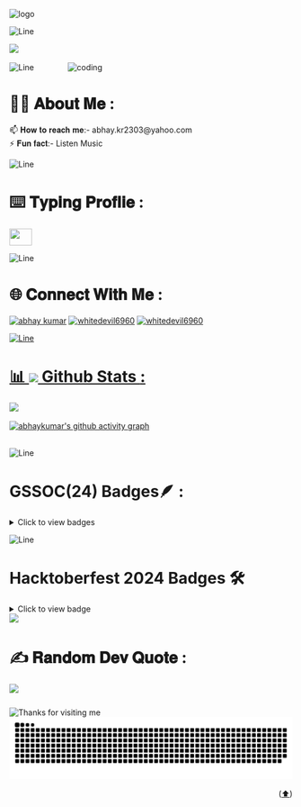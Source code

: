 <!--![](https://github.com/ak-0283/ak-0283/raw/main/video-ezgif.com-crop.gif)-->



 ![logo](https://github.com/ak-0283/abhay-demo/blob/main/Blue%20Modern%20Company%20Slogan%20LinkedIn%20Banner_20240309_162350_0000.png)



<!-- <p>
  <img src="https://readme-typing-svg.herokuapp.com/?color=45ffaa&size=40&width=900&height=80&lines=Welcome+to+my+GitHub+Profile!" />
</p>

<h1 align="center">Hello! 👋 I'm Abhay Kumar, a BCA student at NERIM, Dibrugarh University.👍<br><br>
<!--   Contributor Rank #308 @ GSSoC '24 Extd | Postman API Fundamentals Expert | Hacktoberfest '24 | Contributor @ SWoC 5 | WoC 4.0 
 </h1> -->


<!-- ## Open Source Contributions
I had the privilege of being a contributor in the GirlScript Summer of Code Extended (GSSoC Extd.) 2024, where I secured a rank of 308. Building on this experience, I have applied to other prestigious open-source programs such as Social Winter of Code (SWoC) and Winter of Code 4.0 (WoC 4.0). I actively contribute to open-source projects🤝 and coding communities. I believe in the power of open-source communities. You can check out my contributions on GitHub, and feel free to connect with me if you'd like to collaborate!</h1>

![Line](https://user-images.githubusercontent.com/85225156/171937799-8fc9e255-9889-4642-9c92-6df85fb86e82.gif) -->

<!--## Google Form For Project Admin.
**(Note: This form is for project admins only.)** <br> <br>
If you're a project admin, your feedback would mean a lot to me. Kindly take a moment to fill out the form below. This will help me improve my project and ensure I meet your expectations.
[**Fill out the Google Form**](https://forms.gle/u5YSP23cdqvkpQFWA)

**Thank you for your valuable input!** -->

![Line](https://user-images.githubusercontent.com/85225156/171937799-8fc9e255-9889-4642-9c92-6df85fb86e82.gif)

![](https://komarev.com/ghpvc/?username=your-github-ak-0283&color=40E0D0)


<img align="right" alt="coding" width="400" src="https://camo.githubusercontent.com/2366b34bb903c09617990fb5fff4622f3e941349e846ddb7e73df872a9d21233/68747470733a2f2f63646e2e6472696262626c652e636f6d2f75736572732f3733303730332f73637265656e73686f74732f363538313234332f6176656e746f2e676966">

![Line](https://user-images.githubusercontent.com/85225156/171937799-8fc9e255-9889-4642-9c92-6df85fb86e82.gif)

# 🙋‍♂️ 𝐀𝐛𝐨𝐮𝐭 𝐌𝐞 : 
<p align="left">
 📫 𝐇𝐨𝐰 𝐭𝐨 𝐫𝐞𝐚𝐜𝐡 𝐦𝐞:- abhay.kr2303@yahoo.com<br>
 ⚡ 𝐅𝐮𝐧 𝐟𝐚𝐜𝐭:- Listen Music<br>

![Line](https://user-images.githubusercontent.com/85225156/171937799-8fc9e255-9889-4642-9c92-6df85fb86e82.gif)

# ⌨️ 𝐓𝐲𝐩𝐢𝐧𝐠 𝐏𝐫𝐨𝐟𝐥𝐢𝐞 : 
<p align="left">
<a href="https://monkeytype.com/profile/white_devil12718" target="blank"><img align="center" src="https://styles.redditmedia.com/t5_35u88g/styles/communityIcon_jw2wj4yn5vu81.png" alt="" height="30" width="40" /></a>

![Line](https://user-images.githubusercontent.com/85225156/171937799-8fc9e255-9889-4642-9c92-6df85fb86e82.gif)

<!--# 
🧑‍💻 𝐂𝐨𝐝𝐢𝐧𝐠 𝐏𝐫𝐨𝐟𝐢𝐥𝐞 : 
<p align="left">
<a href="https://www.hackerrank.com/profile/abhaykumar_2003" target="blank"><img align="center" src="https://raw.githubusercontent.com/rahuldkjain/github-profile-readme-generator/master/src/images/icons/Social/hackerrank.svg" alt="@abhaykumarghy201" height="30" width="40" /></a>
<a href="https://codeforces.com/profile/Whitedevil2803" target="blank"><img align="center" src="https://raw.githubusercontent.com/rahuldkjain/github-profile-readme-generator/master/src/images/icons/Social/codeforces.svg" alt="whitedevil2803" height="30" width="40" /></a>
<a href="https://leetcode.com/white_devil9090" target="blank"><img align="center" src="https://raw.githubusercontent.com/rahuldkjain/github-profile-readme-generator/master/src/images/icons/Social/leet-code.svg" alt="abhaykumarghy2583" height="30" width="40" /></a>


![Line](https://user-images.githubusercontent.com/85225156/171937799-8fc9e255-9889-4642-9c92-6df85fb86e82.gif)
-->

# 🌐 𝐂𝐨𝐧𝐧𝐞𝐜𝐭 𝐖𝐢𝐭𝐡 𝐌𝐞 :
<p align="left">
<a href="https://www.linkedin.com/in/abhay-kumar-117b4327b/" target="blank"><img align="center" src="https://raw.githubusercontent.com/rahuldkjain/github-profile-readme-generator/master/src/images/icons/Social/linked-in-alt.svg" alt="abhay kumar" height="30" width="40" /></a>
<a href="https://discord.com/users/762235277263241236" target="blank"><img align="center" src="https://raw.githubusercontent.com/rahuldkjain/github-profile-readme-generator/master/src/images/icons/Social/discord.svg" alt="whitedevil6960" height="30" width="40" /></a>
 <a href="https://x.com/AK_2805" target="blank"><img align="center" src="https://raw.githubusercontent.com/rahuldkjain/github-profile-readme-generator/master/src/images/icons/Social/twitter.svg" alt="whitedevil6960" height="30" width="40" />
</p>
  

<!--
![Line](https://user-images.githubusercontent.com/85225156/171937799-8fc9e255-9889-4642-9c92-6df85fb86e82.gif)



# 💻 Programming Languages :
![C](https://skillicons.dev/icons?i=c)
![C](https://skillicons.dev/icons?i=cpp)
![C](https://skillicons.dev/icons?i=java)
![C](https://skillicons.dev/icons?i=html)
![C](https://skillicons.dev/icons?i=css)
![C](https://skillicons.dev/icons?i=javascript) 

![Line](https://user-images.githubusercontent.com/85225156/171937799-8fc9e255-9889-4642-9c92-6df85fb86e82.gif)


# Favorite IDE'S/Editors :
![Visual Studio code](https://skillicons.dev/icons?i=vscode)


![Line](https://user-images.githubusercontent.com/85225156/171937799-8fc9e255-9889-4642-9c92-6df85fb86e82.gif)


# Version Controller :
![Github](https://skillicons.dev/icons?i=github)

![Line](https://user-images.githubusercontent.com/85225156/171937799-8fc9e255-9889-4642-9c92-6df85fb86e82.gif)


# Others :
![PostMan](https://skillicons.dev/icons?i=postman)
-->
![Line](https://user-images.githubusercontent.com/85225156/171937799-8fc9e255-9889-4642-9c92-6df85fb86e82.gif)


# 📊 <img src="https://media.giphy.com/media/iY8CRBdQXODJSCERIr/giphy.gif" width="35"><b> Github Stats </b> :
<!-- ![](https://github-readme-stats.vercel.app/api?username=ak-0283&theme=react&hide_border=true&include_all_commits=false&count_private=false)<br/> -->
![](https://github-readme-streak-stats.herokuapp.com/?user=ak-0283&theme=react&hide_border=true)<br/>
<!--!  [](https://github-readme-stats.vercel.app/api/top-langs/?username=ak-0283&theme=react&hide_border=true&include_all_commits=false&count_private=false&layout=compact) -->
<!-- ![Repos Per Language](http://github-profile-summary-cards.vercel.app/api/cards/repos-per-language?username=ak-0283&theme=react&hide)
![Most Commit Language](http://github-profile-summary-cards.vercel.app/api/cards/most-commit-language?username=ak-0283&theme=react&hide)  -->

 <!--<p align="left">
  <a href="https://github.com/ak-0283">
     <img  src="https://github-stats-alpha.vercel.app/api/?username=ak-0283&cc=FFF1FF&tc=333333&ic=488BDA"alt ="Stats"/>
  </a>
</p>

<p align="left">
      <img  src="https://github-profile-summary-cards.vercel.app/api/cards/profile-details?username=ak-0283&theme=algolia"alt="Profile Summary Card"/>
</p> -->

[![abhaykumar's github activity graph](https://github-readme-activity-graph.vercel.app/graph?username=ak-0283&bg_color=fffff0&color=708090&line=24292e&point=24292e&area=true&hide_border=true)](https://github.com/ak-0283/github-readme-activity-graph)<br><br>

<!--![Productive Time](http://github-profile-summary-cards.vercel.app/api/cards/productive-time?username=ak-0283&theme=react&hide&utcOffset=8)-->

![Line](https://user-images.githubusercontent.com/85225156/171937799-8fc9e255-9889-4642-9c92-6df85fb86e82.gif)


<!-- # 🔝 Top Contributed Repo : 
![](https://github-contributor-stats.vercel.app/api?username=ak-0283&limit=5&theme=react&combine_all_yearly_contributions=true)

![Line](https://user-images.githubusercontent.com/85225156/171937799-8fc9e255-9889-4642-9c92-6df85fb86e82.gif)   -->

<!-- # 🏆 GitHub Trophies : 
![](https://github-profile-trophy.vercel.app/?username=ak-0283&theme=radical&no-frame=true&no-bg=true&margin-w=4)

![Line](https://user-images.githubusercontent.com/85225156/171937799-8fc9e255-9889-4642-9c92-6df85fb86e82.gif)  -->

# GSSOC(24) Badges🪶 : 

<details>
  <summary>Click to view badges</summary>
  <div style='display:flex; align-items:center; gap: 10px;' align='center'>
    <a href="https://gssoc.girlscript.tech/leaderboard">
      <img src="https://raw.githubusercontent.com/GSSoC24/Hack-Web3Conf/refs/heads/main/assets/Hack-Web3Conf%202024%20Badge%20(2).png" width="100px" height="100px" />
    </a>
    <img src="https://raw.githubusercontent.com/GSSoC24/Postman-Challenge/main/docs/assets/Postman%20White.png" width="100px" height="100px" />
    <img src="https://raw.githubusercontent.com/GSSoC24/Postman-Challenge/main/docs/assets/1.png" width="100px" height="100px" />
    <img src="https://raw.githubusercontent.com/GSSoC24/Postman-Challenge/main/docs/assets/2.png" width="100px" height="100px" />
    <img src="https://raw.githubusercontent.com/GSSoC24/Postman-Challenge/main/docs/assets/3.png" width="100px" height="100px" />
    <img src="https://raw.githubusercontent.com/GSSoC24/Postman-Challenge/main/docs/assets/4.png" width="100px" height="100px" />
    <img src="https://raw.githubusercontent.com/GSSoC24/Postman-Challenge/main/docs/assets/5.png" width="100px" height="100px" />
  </div>
</details>


![Line](https://user-images.githubusercontent.com/85225156/171937799-8fc9e255-9889-4642-9c92-6df85fb86e82.gif)

# Hacktoberfest 2024 Badges 🛠️

<details>
  <summary>Click to view badge</summary>

  [![Holopin badges](https://holopin.me/ak0283)](https://holopin.io/@ak0283)

</details>


<img src="https://user-images.githubusercontent.com/74038190/212284100-561aa473-3905-4a80-b561-0d28506553ee.gif" width="900">


# ✍️ 𝐑𝐚𝐧𝐝𝐨𝐦 𝐃𝐞𝐯 𝐐𝐮𝐨𝐭𝐞 :
![](https://quotes-github-readme.vercel.app/api?type=horizontal&theme=radical)
###
<img height="120" alt="Thanks for visiting me" width="100%" src="https://raw.githubusercontent.com/BrunnerLivio/brunnerlivio/master/images/marquee.svg" />
<br />
<img src="https://raw.githubusercontent.com/Platane/snk/output/github-contribution-grid-snake.svg" alt="Snake animation"/>



<p align="right">(<a href="#top">⬆️</a>)</p>
